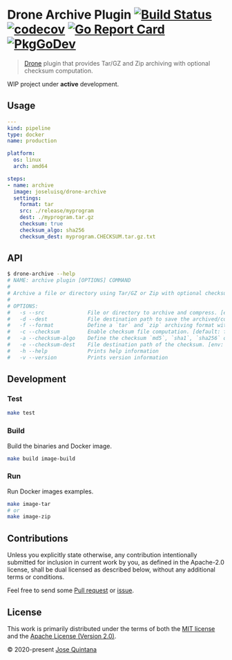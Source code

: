 # Drone Archive Plugin [![Build Status](https://travis-ci.com/joseluisq/drone-archive.svg?branch=master)](https://travis-ci.com/joseluisq/drone-archive) [![codecov](https://codecov.io/gh/joseluisq/drone-archive/branch/master/graph/badge.svg)](https://codecov.io/gh/joseluisq/drone-archive) [![Go Report Card](https://goreportcard.com/badge/github.com/joseluisq/drone-archive)](https://goreportcard.com/report/github.com/joseluisq/drone-archive) [![PkgGoDev](https://pkg.go.dev/badge/github.com/joseluisq/drone-archive)](https://pkg.go.dev/github.com/joseluisq/drone-archive)

> [Drone](https://drone.io/) plugin that provides Tar/GZ and Zip archiving with optional checksum computation.

WIP project under **active** development.

## Usage

```yml
---
kind: pipeline
type: docker
name: production

platform:
  os: linux
  arch: amd64

steps:
- name: archive
  image: joseluisq/drone-archive
  settings:
    format: tar
    src: ./release/myprogram
    dest: ./myprogram.tar.gz
    checksum: true
    checksum_algo: sha256
    checksum_dest: myprogram.CHECKSUM.tar.gz.txt
```

## API

```sh
$ drone-archive --help
# NAME: archive plugin [OPTIONS] COMMAND
#
# Archive a file or directory using Tar/GZ or Zip with optional checksum computation.
#
# OPTIONS:
#   -s --src              File or directory to archive and compress. [env: PLUGIN_SOURCE]
#   -d --dest             File destination path to save the archived/compressed file. [env: PLUGIN_DESTINATION]
#   -f --format           Define a `tar` and `zip` archiving format with compression. Tar format uses Gzip compression. [default: tar] [env: PLUGIN_FORMAT]
#   -c --checksum         Enable checksum file computation. [default: false] [env: PLUGIN_CHECKSUM]
#   -a --checksum-algo    Define the checksum `md5`, `sha1`, `sha256` or `sha512` algorithm. [default: sha256] [env: PLUGIN_CHECKSUM_ALGO]
#   -e --checksum-dest    File destination path of the checksum. [env: PLUGIN_CHECKSUM_DESTINATION]
#   -h --help             Prints help information
#   -v --version          Prints version information
```

## Development

### Test

```sh
make test
```

### Build

Build the binaries and Docker image.

```sh
make build image-build
```

### Run

Run Docker images examples.

```sh
make image-tar
# or
make image-zip
```

## Contributions

Unless you explicitly state otherwise, any contribution intentionally submitted for inclusion in current work by you, as defined in the Apache-2.0 license, shall be dual licensed as described below, without any additional terms or conditions.

Feel free to send some [Pull request](https://github.com/joseluisq/drone-archive/pulls) or [issue](https://github.com/joseluisq/drone-archive/issues).

## License

This work is primarily distributed under the terms of both the [MIT license](LICENSE-MIT) and the [Apache License (Version 2.0)](LICENSE-APACHE).

© 2020-present [Jose Quintana](https://git.io/joseluisq)
